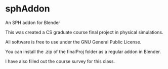 # sphAddon
An SPH addon for Blender

This was created a CS graduate course final project in physical simulations.

All software is free to use under the GNU General Public License.

You can install the .zip of the finalProj folder as a regular addon in Blender.

I have also filled out the course survey for this class.
